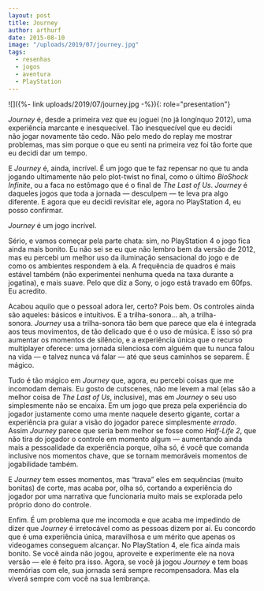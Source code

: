 ```yaml
---
layout: post
title: Journey
author: arthurf
date: 2015-08-10
image: "/uploads/2019/07/journey.jpg"
tags:
  - resenhas
  - jogos
  - aventura
  - PlayStation
---
```


![]({%- link uploads/2019/07/journey.jpg -%}){: role="presentation"}

_Journey_ é, desde a primeira vez que eu joguei (no já longínquo 2012), uma experiência marcante e inesquecível. Tão inesquecível que eu decidi não jogar novamente tão cedo. Não pelo medo do replay me mostrar problemas, mas sim porque o que eu senti na primeira vez foi tão forte que eu decidi dar um tempo.

E *Journey* é, ainda, incrível. É um jogo que te faz repensar no que tu anda jogando ultimamente não pelo plot-twist no final, como o último *BioShock Infinite*, ou a faca no estômago que é o final de *The Last of Us*. *Journey* é daqueles jogos que toda a jornada — desculpem — te leva pra algo diferente. E agora que eu decidi revisitar ele, agora no PlayStation 4, eu posso confirmar.

_Journey_ é um jogo incrível.

Sério, e vamos começar pela parte chata: sim, no PlayStation 4 o jogo fica ainda mais bonito. Eu não sei se eu que não lembro bem da versão de 2012, mas eu percebi um melhor uso da iluminação sensacional do jogo e de como os ambientes respondem à ela. A frequência de quadros é mais estável também (não experimentei nenhuma queda na taxa durante a jogatina), e mais suave. Pelo que diz a Sony, o jogo está travado em 60fps. Eu acredito.

Acabou aquilo que o pessoal adora ler, certo? Pois bem. Os controles ainda são aqueles: básicos e intuitivos. E a trilha-sonora... ah, a trilha-sonora. *Journey* usa a trilha-sonora tão bem que parece que ela é integrada aos teus movimentos, de tão delicado que é o uso de música. E isso só pra aumentar os momentos de silêncio, e a experiência única que o recurso multiplayer oferece: uma jornada silenciosa com alguém que tu nunca falou na vida — e talvez nunca vá falar — até que seus caminhos se separem. É mágico.

Tudo é tão mágico em _Journey_ que, agora, eu percebi coisas que me incomodam demais. Eu gosto de cutscenes, não me levem a mal (elas são a melhor coisa de *The Last of Us*, inclusive), mas em *Journey* o seu uso simplesmente não se encaixa. Em um jogo que preza pela experiência do jogador justamente como uma mente naquele deserto gigante, cortar a experiência pra guiar a visão do jogador parece simplesmente *errado*. Assim *Journey* parece que seria bem melhor se fosse como *Half-Life 2*, que não tira do jogador o controle em momento algum — aumentando ainda mais a pessoalidade da experiência porque, olha só, é você que comanda inclusive nos momentos chave, que se tornam memoráveis momentos de jogabilidade também.

E *Journey* tem esses momentos, mas “trava” eles em sequências (muito bonitas) de corte, mas acaba por, olha só, cortando a experiência do jogador por uma narrativa que funcionaria muito mais se explorada pelo próprio dono do controle.

Enfim. É um problema que me incomoda e que acaba me impedindo de dizer que *Journey* é irretocável como as pessoas dizem por aí. Eu concordo que é uma experiência única, maravilhosa e um mérito que apenas os videogames conseguem alcançar. No PlayStation 4, ele fica ainda mais bonito. Se você ainda não jogou, aproveite e experimente ele na nova versão — ele é feito pra isso. Agora, se você já jogou *Journey* e tem boas memórias com ele, sua jornada será sempre recompensadora. Mas ela viverá sempre com você na sua lembrança.
